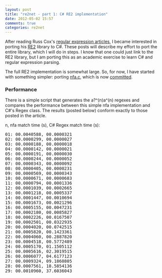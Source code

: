 ```yaml
---
layout: post
title: "re2net - part 1: C# RE2 implementation"
date: 2012-05-02 15:57
comments: true
categories: re2net
---
```


After reading Russ Cox's [regular expression articles](http://swtch.com/~rsc/regexp/regexp1.html), I became interested in porting his [RE2](http://code.google.com/p/re2/) library to C#. These posts will describe my effort to port the entire library, which I will do in steps. I know that one could just link to the RE2 library, but I am porting this as an academic exercise to learn C# and regular expression parsing.

The full RE2 implementation is somewhat large. So, for now, I have started with something simpler: porting [nfa.c](http://swtch.com/~rsc/regexp/nfa.c.txt), which is now [committed](https://github.com/mjibson/re2net/commit/4deade8190159843ee512e8b99da5fbaa68fa1e4).

### Performance

There is a simple script that generates the a?^(n)a^(n) regexes and compares the performance between this simple nfa implementation and C#'s Regex class. The results (posted below) conform exactly to those posted in the article.

n, nfa match time (s), C# Regex match time (s):
<pre>
01: 00.0040588, 00.0000321
02: 00.0000299, 00.0000027
03: 00.0000188, 00.0000018
04: 00.0000142, 00.0000021
05: 00.0000191, 00.0000030
06: 00.0000244, 00.0000052
07: 00.0000343, 00.0000092
08: 00.0000405, 00.0000231
09: 00.0000569, 00.0000343
10: 00.0000671, 00.0000683
11: 00.0000794, 00.0001336
12: 00.0001039, 00.0002665
13: 00.0001218, 00.0005337
14: 00.0001447, 00.0010694
15: 00.0001673, 00.0021296
16: 00.0005155, 00.0047231
17: 00.0002180, 00.0085827
18: 00.0002226, 00.0167507
19: 00.0002501, 00.0322935
20: 00.0004020, 00.0742515
21: 00.0005820, 00.1423361
22: 00.0004060, 00.2887820
23: 00.0004518, 00.5772489
24: 00.0005170, 01.1505112
25: 00.0005616, 02.3019515
26: 00.0006077, 04.6177123
27: 00.0009324, 09.1860805
28: 00.0007561, 18.5854136
29: 00.0010960, 37.6036043
</pre>
